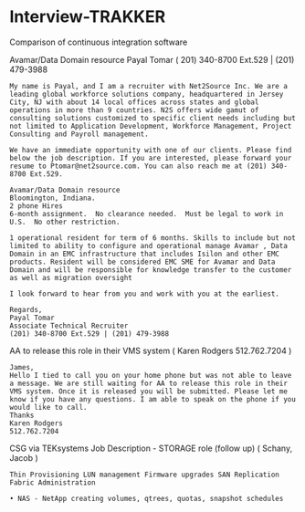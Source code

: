 # Interview-TRAKKER
Comparison of continuous integration software

Avamar/Data Domain resource  Payal Tomar ( 201) 340-8700 Ext.529 | (201) 479-3988

	My name is Payal, and I am a recruiter with Net2Source Inc. We are a leading global workforce solutions company, headquartered in Jersey City, NJ with about 14 local offices across states and global operations in more than 9 countries. N2S offers wide gamut of consulting solutions customized to specific client needs including but not limited to Application Development, Workforce Management, Project Consulting and Payroll management.

	We have an immediate opportunity with one of our clients. Please find below the job description. If you are interested, please forward your resume to Ptomar@net2source.com. You can also reach me at (201) 340-8700 Ext.529.

	Avamar/Data Domain resource
	Bloomington, Indiana.  
	2 phone Hires
	6-month assignment.  No clearance needed.  Must be legal to work in U.S.  No other restriction.  
	 
	1 operational resident for term of 6 months. Skills to include but not limited to ability to configure and operational manage Avamar , Data Domain in an EMC infrastructure that includes Isilon and other EMC products. Resident will be considered EMC SME for Avamar and Data Domain and will be responsible for knowledge transfer to the customer as well as migration oversight

	I look forward to hear from you and work with you at the earliest.

	Regards,
	Payal Tomar
	Associate Technical Recruiter
	(201) 340-8700 Ext.529 | (201) 479-3988


AA to release this role in their VMS system ( Karen Rodgers 512.762.7204 )

	James,
	Hello I tied to call you on your home phone but was not able to leave a message. We are still waiting for AA to release this role in their VMS system. Once it is released you will be submitted. Please let me know if you have any questions. I am able to speak on the phone if you would like to call. 
	Thanks 
	Karen Rodgers
	512.762.7204


CSG via TEKsystems Job Description - STORAGE role (follow up) ( Schany, Jacob	  )


	Thin Provisioning LUN management Firmware upgrades SAN Replication Fabric Administration

	• NAS - NetApp creating volumes, qtrees, quotas, snapshot schedules
